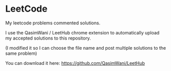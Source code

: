 # LeetCode

My leetcode problems commented solutions.

I use the QasimWani / LeetHub chrome extension to automatically upload my accepted solutions to this repository.

(I modified it so I can choose the file name and post multiple solutions to the same problem)

You can download it here: https://github.com/QasimWani/LeetHub
